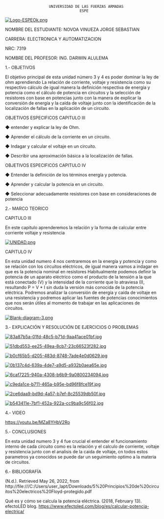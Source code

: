                         UNIVERSIDAD DE LAS FUERZAS ARMADAS 
                                      ESPE
  [![Logo-ESPEOk.png](https://i.postimg.cc/P5XdL97z/Logo-ESPEOk.png)](https://postimg.cc/HVhqRZdV)
                                                                        



NOMBRE DEL ESTUDIANTE: NOVOA VINUEZA JORGE SEBASTIAN 
  
CARRERA: ELECTRONICA Y AUTOMATIZACION 

NRC: 7319

NOMBRE DEL PROFESOR: ING. DARWIN ALULEMA



1.- OBJETIVOS 

El objetivo principal de esta unidad número 3 y 4 es poder dominar la ley de ohm aprendiendo La relación de corriente, voltaje y resistencia como su respectivo cálculo de igual manera la definición respectiva de energía y potencia como el cálculo de potencia en circuitos y la selección de resistores con base en potencias junto con la manera de explicar la conversión de energía y la caída de voltaje junto con la identificación de la localización de fallas en la aplicación de un circuito.

OBJETIVOS ESPECIFICOS CAPITULO III

◆ entender y explicar la ley de Ohm.

◆ Aprender el cálculo de la corriente en un circuito.

◆ Indagar y calcular el voltaje en un circuito.  

◆ Describir una aproximación básica a la localización de fallas.



OBJETIVOS ESPECIFICOS CAPITULO IV

◆ Entender la definición de los términos energía y potencia.

◆ Aprender y calcular la potencia en un circuito.

◆ Seleccionar adecuadamente resistores con base en consideraciones de potencia 


2.- MARCO TEORICO 

CAPITULO III

En este capitulo aprenderemos la relación y la forma de calcular entre corriente voltaje y resistencia

[![UNIDAD.png](https://i.postimg.cc/zvpzFGFF/UNIDAD.png)](https://postimg.cc/2LbNzmJ1)

CAPITULO IV

En esta unidad numero 4 nos centraremos en la energía y potencia y como se relación con los circuitos eléctricos, de igual manera vamos a indagar en que es la potencia nominal en resistores Habitualmente podemos definir la potencia de un aparato eléctrico como el producto de la tensión a la que está conectado (V) y la intensidad de la corriente que lo atraviesa (I), resultando P = V * I sin duda la versión más conocida de la potencia eléctrica. Podremos analizar la conversión de energía y caída de voltaje en una resistencia y podremos aplicar las fuentes de potencias conocimientos que nos serán útiles al momento de trabajar en las aplicaciones de circuitos.

[![Blank-diagram-3.png](https://i.postimg.cc/ZqSb5jyd/Blank-diagram-3.png)](https://postimg.cc/VJKQ7qgf)

3.- EXPLICACIÓN Y RESOLUCIÓN DE EJERCICIOS O PROBLEMAS

[![83a87b5a-01fd-48c5-b71d-9aa41ace01bf.jpg](https://i.postimg.cc/kGmfRrH0/83a87b5a-01fd-48c5-b71d-9aa41ace01bf.jpg)](https://postimg.cc/bDmQ45pg)

[![51dbd553-ee25-49ea-8cb7-23c66523f282.jpg](https://i.postimg.cc/fW6h55tk/51dbd553-ee25-49ea-8cb7-23c66523f282.jpg)](https://postimg.cc/xqy71vPS)

[![b0cf65b5-d205-483d-8748-7ade4e0d0629.jpg](https://i.postimg.cc/J0X0gv4z/b0cf65b5-d205-483d-8748-7ade4e0d0629.jpg)](https://postimg.cc/dZqJZWyb)

[![0b137c4d-639a-4de7-a9d5-a932b0aea65e.jpg](https://i.postimg.cc/7PX22GfB/0b137c4d-639a-4de7-a9d5-a932b0aea65e.jpg)](https://postimg.cc/bdDrXv0b)

[![6caf7225-940a-4308-b6b9-9a0800234094.jpg](https://i.postimg.cc/7hvwCNSC/6caf7225-940a-4308-b6b9-9a0800234094.jpg)](https://postimg.cc/sQJtq76y)

[![c9eda1ce-b711-465a-b95e-bd96f8fce19f.jpg](https://i.postimg.cc/9FFNd71z/c9eda1ce-b711-465a-b95e-bd96f8fce19f.jpg)](https://postimg.cc/PN94hNgk)

[![2ce6daa9-bd9d-4a57-b7ef-8c25539db50f.jpg](https://i.postimg.cc/dtbrsM7v/2ce6daa9-bd9d-4a57-b7ef-8c25539db50f.jpg)](https://postimg.cc/xcPc54yF)

[![b543411e-7bf1-452a-922a-cc9ba9c56f02.jpg](https://i.postimg.cc/KYX5KSCm/b543411e-7bf1-452a-922a-cc9ba9c56f02.jpg)](https://postimg.cc/ts56ffXc)


4.- VIDEO

https://youtu.be/MZa8YHbV2Ro

5.- CONCLUSIONES

En esta unidad numero 3 y 4 fue crucial el entender el funcionamiento interno de cada circuito como es la relación y el calculo de corriente, voltaje y resistencia junto con el analisis de la caida de voltaje, cn todos estos parametros ya conocidos se puede dar un seguimiento optimo a la materia de circuitos.


6.- BIBLIOGRAFÍA

(N.d.). Retrieved May 26, 2022, from http://file:///C:/Users/user_lapt/Downloads/5%20Principios%20de%20circuitos%20electricos%20Floyd-protegido.pdf

Qué es y cómo se calcula la potencia eléctrica. (2018, February 13). efectoLED blog. https://www.efectoled.com/blog/es/calcular-potencia-electrica/



